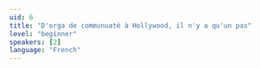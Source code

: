 ```yaml
---
uid: 6
title: "D'orga de communuaté à Hollywood, il n'y a qu'un pas"
level: "beginner"
speakers: [2]
language: "French"
---
```


